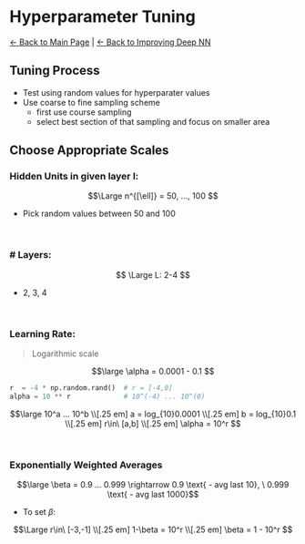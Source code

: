 # Hyperparameter Tuning
[← Back to Main Page](../../../README.md) | [← Back to Improving Deep NN](../README.md)

## Tuning Process
- Test using random values for hyperparater values
- Use coarse to fine sampling scheme
    - first use course sampling
    - select best section of that sampling and focus on smaller area

## Choose Appropriate Scales

### Hidden Units in given layer l: 
$$\Large n^{[\ell]} = 50, ..., 100 $$
- Pick random values between 50 and 100

<br>

### # Layers:
$$ \Large L: 2-4 $$
- 2, 3, 4

<br>

### Learning Rate:
> Logarithmic scale

$$\large \alpha = 0.0001 - 0.1 $$

```python
r  = -4 * np.random.rand()  # r = [-4,0]
alpha = 10 ** r             # 10^(-4) ... 10^(0)
```
$$\large 10^a ... 10^b \\[.25 em]
a = log_{10}0.0001 \\[.25 em]
b = log_{10}0.1 \\[.25 em]
r\in\ [a,b] \\[.25 em]
\alpha = 10^r
$$

<br>

### Exponentially Weighted Averages

$$\large \beta = 0.9 ... 0.999 \rightarrow 0.9 \text{ - avg last 10}, \ 0.999 \text{ - avg last 1000}$$  

- To set $\beta$:

$$\Large r\in\ [-3,-1] \\[.25 em]
1-\beta = 10^r \\[.25 em]
\beta = 1 - 10^r
$$
